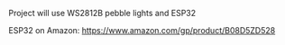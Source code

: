 Project will use WS2812B pebble lights and ESP32

ESP32 on Amazon: https://www.amazon.com/gp/product/B08D5ZD528
